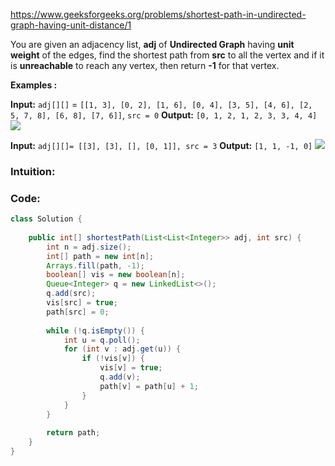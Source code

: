 https://www.geeksforgeeks.org/problems/shortest-path-in-undirected-graph-having-unit-distance/1

You are given an adjacency list, **adj** of **Undirected Graph** having **unit weight** of the edges, find the shortest path from **src** to all the vertex and if it is **unreachable** to reach any vertex, then return **-1** for that vertex.

**Examples :**

**Input:** `adj[][]` = `[[1, 3], [0, 2], [1, 6], [0, 4], [3, 5], [4, 6], [2, 5, 7, 8], [6, 8], [7, 6]]`, `src = 0`
**Output:** `[0, 1, 2, 1, 2, 3, 3, 4, 4]`  
![](https://media.geeksforgeeks.org/img-practice/prod/addEditProblem/711976/Web/Other/blobid0_1745302423.jpg) 

**Input:** `adj[][]= [[3], [3], [], [0, 1]], src = 3`
**Output:** `[1, 1, -1, 0]`
![](https://media.geeksforgeeks.org/img-practice/prod/addEditProblem/711976/Web/Other/blobid0_1747111194.webp)

### Intuition:



### Code:

```java
class Solution {
    
    public int[] shortestPath(List<List<Integer>> adj, int src) {
        int n = adj.size();
        int[] path = new int[n];
        Arrays.fill(path, -1);
        boolean[] vis = new boolean[n];
        Queue<Integer> q = new LinkedList<>();
        q.add(src);
        vis[src] = true;
        path[src] = 0;
        
        while (!q.isEmpty()) {
            int u = q.poll();
            for (int v : adj.get(u)) {
                if (!vis[v]) {
                    vis[v] = true;
                    q.add(v);
                    path[v] = path[u] + 1;
                }
            }
        }
        
        return path;
    }
}
```
